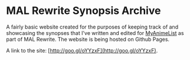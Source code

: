 # MAL Rewrite Synopsis Archive

A fairly basic website created for the purposes of keeping track of and showcasing
the synopses that I've written and edited for [MyAnimeList](http://myanimelist.net/)
as part of MAL Rewrite. The website is being hosted on Github Pages.

A link to the site: [http://goo.gl/oYYzxF](http://goo.gl/oYYzxF).
